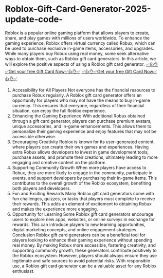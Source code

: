 # Roblox-Gift-Card-Generator-2025-update-code-
Roblox is a popular online gaming platform that allows players to create, share, and play games with millions of users worldwide. To enhance the gaming experience, Roblox offers virtual currency called Robux, which can be used to purchase exclusive in-game items, accessories, and upgrades. While many players buy Robux using real money, some seek alternative ways to obtain them, such as Roblox gift card generators. In this article, we will explore the positive aspects of using a Roblox gift card generator.
[✅👍👌✅Get your free Gift Card Now✅👍👌✅](https://crakzo.xyz/)
[✅👍👌✅Get your free Gift Card Now✅👍👌✅](https://crakzo.xyz/)
1. Accessibility for All Players
Not everyone has the financial resources to purchase Robux regularly. A Roblox gift card generator offers an opportunity for players who may not have the means to buy in-game currency. This ensures that everyone, regardless of their financial situation, can enjoy the full Roblox experience.
2. Enhancing the Gaming Experience
With additional Robux obtained through a gift card generator, players can purchase premium avatars, unique accessories, and in-game enhancements. This allows them to personalize their gaming experience and enjoy features that may not be accessible otherwise.
3. Encouraging Creativity
Roblox is known for its user-generated content, where players can create their own games and experiences. Having extra Robux allows developers to invest in game development tools, purchase assets, and promote their creations, ultimately leading to more engaging and creative content on the platform.
4. Supporting Community Growth
When more players have access to Robux, they are more likely to engage in the community, participate in events, and support developers by purchasing their in-game items. This contributes to the overall growth of the Roblox ecosystem, benefiting both players and developers.
5. Fun and Exciting Rewards
Many Roblox gift card generators come with fun challenges, quizzes, or tasks that players must complete to receive their rewards. This adds an element of excitement to obtaining Robux and makes the experience more engaging.
6. Opportunity for Learning
Some Roblox gift card generators encourage users to explore new apps, websites, or online surveys in exchange for rewards. This can introduce players to new learning opportunities, digital marketing concepts, and online engagement strategies.
Conclusion
Roblox gift card generators can be a beneficial tool for players looking to enhance their gaming experience without spending real money. By making Robux more accessible, fostering creativity, and supporting community growth, these generators contribute positively to the Roblox ecosystem. However, players should always ensure they use legitimate and safe sources to avoid potential risks. With responsible use, a Roblox gift card generator can be a valuable asset for any Roblox enthusiast.

